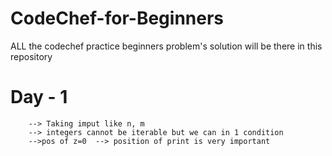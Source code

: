 # CodeChef-for-Beginners
ALL the codechef practice beginners problem's solution will be there in this repository

# Day - 1 
        --> Taking imput like n, m
        --> integers cannot be iterable but we can in 1 condition
        -->pos of z=0  --> position of print is very important
